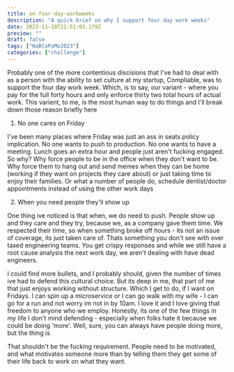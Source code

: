 ```yaml
---
title: on-four-day-workweeks
description: "A quick brief on why I support four day work weeks"
date: 2023-11-10T22:51:03.179Z
preview: ""
draft: false
tags: ["NaBloPoMo2023"]
categories: ["challenge"]
---
```


Probably one of the more contentious discisions that I've had to deal with as a person with the ability to set culture at my startup, Compliable, was to support the four day work week. Which, is to say, our variant - where you pay for the full forty hours and only enforce thirty two total hours of actual work. This varient, to me, is the most human way to do things and I'll break down those reason briefly here

1. No one cares on Friday

I've been many places where Friday was just an ass in seats policy implication. No one wants to push to production. No one wants to have a meeting. Lunch goes an extra hour and people just aren't fucking engaged. So why? Why force people to be in the office when they don't want to be. Why force them to hang out and send memes when they can be home (working if they want on projects they care about) or just taking time to enjoy their families. Or what a number of people do, schedule dentist/doctor appointments instead of using the other work days

2. When you need people they'll show up

One thing ive noticed is that when, we do need to push. People show up and they care and they try, because we, as a company gave them time. We respected their time, so when something broke off hours - its not an issue of coverage, its just taken care of. Thats something you don't see with over taxed engineering teams. You get crispy responses and while we still have a root cause analysis the next work day, we aren't dealing with have dead engineers.

I could find more bullets, and I probably should, given the number of times ive had to defend this cultural choice. But its deep in me, that part of me that just enjoys working without structure. Which I get to do, if I want on Fridays. I can spin up a microservice or I can go walk with my wife - I can go for a run and not worry im not in by 10am. I love it and I love giving that freedom to anyone who we employ. Honestly, its one of the few things in my life I don't mind defending - especially when folks hate it because we could be doing 'more'. Well, sure, you can always have people doing more, but the thing is

That shouldn't be the fucking requirement. People need to be motivated, and what motivates someone more than by telling them they get some of their life back to work on what they want.